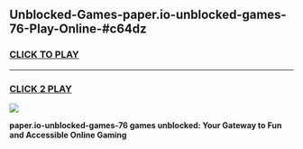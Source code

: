 
## Unblocked-Games-paper.io-unblocked-games-76-Play-Online-#c64dz
<h3>
<a href="https://premium.freeplayer.one?title=paper.io-unblocked-games-76&ref=27F">CLICK TO PLAY</a></h3>
<hr>

<h3>
<a href="https://premium.freeplayer.one?title=paper.io-unblocked-games-76&ref=27F">CLICK 2 PLAY</a>
  
</h3>

<a href="https://premium.freeplayer.one?title=paper.io-unblocked-games-76&ref=27F"><img src="https://clearcache.store/games.png"></a>


**paper.io-unblocked-games-76 games unblocked: Your Gateway to Fun and Accessible Online Gaming**
